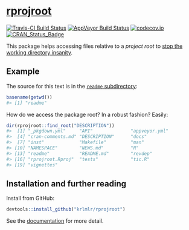 <!-- README.md is generated from README.Rmd. Please edit that file -->
[rprojroot](https://krlmlr.github.io/rprojroot)
===============================================

[![Travis-CI Build Status](https://travis-ci.org/krlmlr/rprojroot.svg?branch=master)](https://travis-ci.org/krlmlr/rprojroot) [![AppVeyor Build Status](https://ci.appveyor.com/api/projects/status/github/krlmlr/rprojroot?branch=master&svg=true)](https://ci.appveyor.com/project/krlmlr/rprojroot) [![codecov.io](https://codecov.io/github/krlmlr/rprojroot/coverage.svg?branch=master)](https://codecov.io/github/krlmlr/rprojroot?branch=master) [![CRAN\_Status\_Badge](https://www.r-pkg.org/badges/version/rprojroot)](https://cran.r-project.org/package=rprojroot)

This package helps accessing files relative to a *project root* to [stop the working directory insanity](https://gist.github.com/jennybc/362f52446fe1ebc4c49f).

Example
-------

The source for this text is in the [`readme` subdirectory](https://github.com/krlmlr/rprojroot/tree/master/readme):

``` r
basename(getwd())
#> [1] "readme"
```

How do we access the package root? In a robust fashion? Easily:

``` r
dir(rprojroot::find_root("DESCRIPTION"))
#>  [1] "_pkgdown.yml"     "API"              "appveyor.yml"    
#>  [4] "cran-comments.md" "DESCRIPTION"      "docs"            
#>  [7] "inst"             "Makefile"         "man"             
#> [10] "NAMESPACE"        "NEWS.md"          "R"               
#> [13] "readme"           "README.md"        "revdep"          
#> [16] "rprojroot.Rproj"  "tests"            "tic.R"           
#> [19] "vignettes"
```

Installation and further reading
--------------------------------

Install from GitHub:

``` r
devtools::install_github("krlmlr/rprojroot")
```

See the [documentation](https://krlmlr.github.io/rprojroot/articles/rprojroot.html) for more detail.

